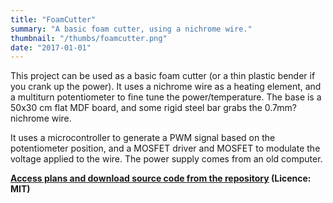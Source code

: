 ```yaml
---
title: "FoamCutter"
summary: "A basic foam cutter, using a nichrome wire."
thumbnail: "/thumbs/foamcutter.png"
date: "2017-01-01"
---
```


This project can be used as a basic foam cutter (or a thin plastic bender if you crank up the power). It uses a nichrome wire as a heating element, and a multiturn potentiometer to fine tune the power/temperature. The base is a 50x30 cm flat MDF board, and some rigid steel bar grabs the 0.7mm? nichrome wire.

It uses a microcontroller to generate a PWM signal based on the potentiometer position, and a MOSFET driver and MOSFET to modulate the voltage applied to the wire. The power supply comes from an old computer.

**[Access plans and download source code from the repository](https://github.com/gzalo/foamcutter) (Licence: MIT)**
